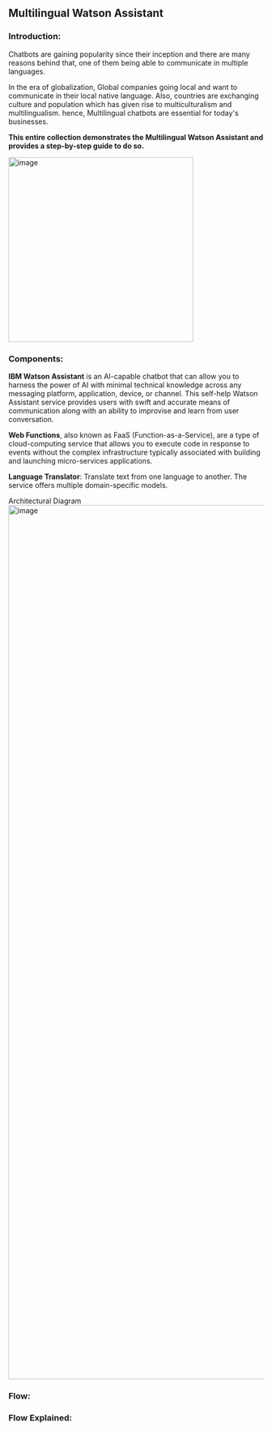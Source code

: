 ## Multilingual Watson Assistant
### Introduction:
Chatbots are gaining popularity since their inception and there are many reasons behind that, one of them being able to communicate in multiple languages. 

In the era of globalization, Global companies going local and want to communicate in their local native language. Also, countries are exchanging culture and population which has given rise to multiculturalism and multilingualism. hence, Multilingual chatbots are essential for today's businesses.

**This entire collection demonstrates the Multilingual Watson Assistant and provides a step-by-step guide to do so.**

<img width="365" alt="image" src="https://user-images.githubusercontent.com/114666786/209671640-66cc4984-2652-4e93-9f59-e6a3aa7c3bb4.png">

### Components:

**IBM Watson Assistant** is an AI-capable chatbot that can allow you to harness the power of AI with minimal technical knowledge across any messaging platform, application, device, or channel. This self-help Watson Assistant service provides users with swift and accurate means of communication along with an ability to improvise and learn from user conversation.

**Web Functions**, also known as FaaS (Function-as-a-Service), are a type of cloud-computing service that allows you to execute code in response to events without the complex infrastructure typically associated with building and launching micro-services applications.

**Language Translator**: Translate text from one language to another. The service offers multiple domain-specific models.

Architectural Diagram
<img width="1726" alt="image" src="https://user-images.githubusercontent.com/114666786/209670919-3025b2f5-399b-4892-a8ab-86367ca943f5.png">

### Flow:

### Flow Explained:
